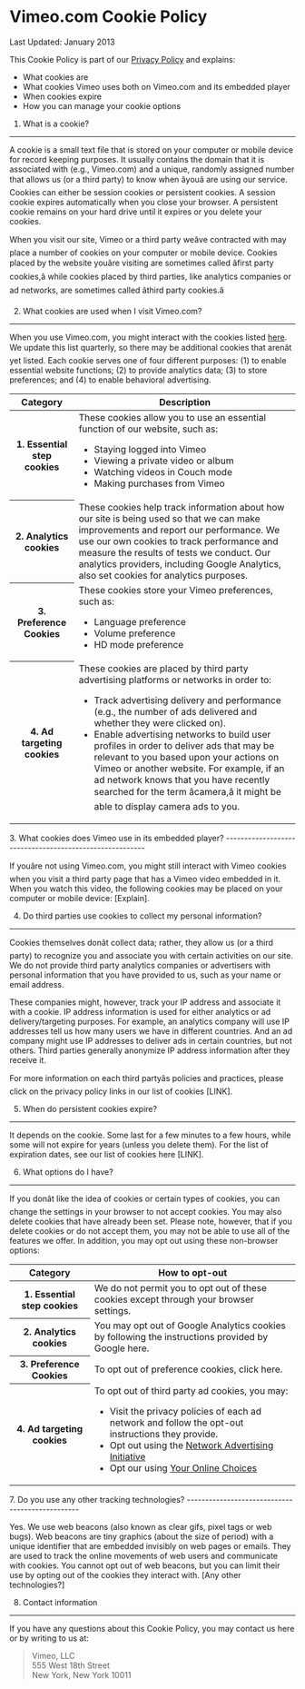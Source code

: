 Vimeo.com Cookie Policy
=======================

Last Updated: January 2013

This Cookie Policy is part of our [Privacy Policy](/privacy) and explains:

- What cookies are
- What cookies Vimeo uses both on Vimeo.com and its embedded player
- When cookies expire
- How you can manage your cookie options

1. What is a cookie? 
---------------------

 A cookie is a small text file that is stored on your computer or mobile device for record keeping purposes. It usually contains the domain that it is associated with (e.g., Vimeo.com) and a unique, randomly assigned number that allows us (or a third party) to know when â&#128;&#156;youâ&#128;&#157; are using our service. Cookies can either be session cookies or persistent cookies. A session cookie expires automatically when you close your browser. A persistent cookie remains on your hard drive until it expires or you delete your cookies.

 When you visit our site, Vimeo or a third party weâ&#128;&#153;ve contracted with may place a number of cookies on your computer or mobile device. Cookies placed by the website youâ&#128;&#153;re visiting are sometimes called â&#128;&#156;first party cookies,â&#128;&#157; while cookies placed by third parties, like analytics companies or ad networks, are sometimes called â&#128;&#156;third party cookies.â&#128;&#157;

2. What cookies are used when I visit Vimeo.com?
------------------------------------------------

 When you use Vimeo.com, you might interact with the cookies listed <a href="">here</a>. We update this list quarterly, so there may be additional cookies that arenâ&#128;&#153;t yet listed. Each cookie serves one of four different purposes: (1) to enable essential website functions; (2) to provide analytics data; (3) to store preferences; and (4) to enable behavioral advertising.

 <table class="data cookies"><thead><tr><th> Category </th> <th> Description </th> </tr></thead><tbody><tr><th> 1. Essential step cookies </th> <td>These cookies allow you to use an essential function of our website, such as:

- Staying logged into Vimeo
- Viewing a private video or album
- Watching videos in Couch mode
- Making purchases from Vimeo
 
</td> </tr><tr><th> 2. Analytics cookies </th> <td> These cookies help track information about how our site is being used so that we can make improvements and report our performance. We use our own cookies to track performance and measure the results of tests we conduct. Our analytics providers, including Google Analytics, also set cookies for analytics purposes. </td> </tr><tr><th> 3. Preference Cookies </th> <td>These cookies store your Vimeo preferences, such as:

- Language preference
- Volume preference
- HD mode preference
 
</td> </tr><tr><th> 4. Ad targeting cookies </th> <td>These cookies are placed by third party advertising platforms or networks in order to:

- Track advertising delivery and performance (e.g., the number of ads delivered and whether they were clicked on).
- Enable advertising networks to build user profiles in order to deliver ads that may be relevant to you based upon your actions on Vimeo or another website. For example, if an ad network knows that you have recently searched for the term â&#128;&#156;camera,â&#128;&#157; it might be able to display camera ads to you.
 
</td></tr></tbody></table> 3. What cookies does Vimeo use in its embedded player? 
--------------------------------------------------------

 If youâ&#128;&#153;re not using Vimeo.com, you might still interact with Vimeo cookies when you visit a third party page that has a Vimeo video embedded in it. When you watch this video, the following cookies may be placed on your computer or mobile device: [Explain].

 4. Do third parties use cookies to collect my personal information? 
---------------------------------------------------------------------

 Cookies themselves donâ&#128;&#153;t collect data; rather, they allow us (or a third party) to recognize you and associate you with certain activities on our site. We do not provide third party analytics companies or advertisers with personal information that you have provided to us, such as your name or email address.

 These companies might, however, track your IP address and associate it with a cookie. IP address information is used for either analytics or ad delivery/targeting purposes. For example, an analytics company will use IP addresses tell us how many users we have in different countries. And an ad company might use IP addresses to deliver ads in certain countries, but not others. Third parties generally anonymize IP address information after they receive it.

 For more information on each third partyâ&#128;&#153;s policies and practices, please click on the privacy policy links in our list of cookies [LINK].

 5. When do persistent cookies expire? 
---------------------------------------

 It depends on the cookie. Some last for a few minutes to a few hours, while some will not expire for years (unless you delete them). For the list of expiration dates, see our list of cookies here [LINK].

 6. What options do I have? 
----------------------------

 If you donâ&#128;&#153;t like the idea of cookies or certain types of cookies, you can change the settings in your browser to not accept cookies. You may also delete cookies that have already been set. Please note, however, that if you delete cookies or do not accept them, you may not be able to use all of the features we offer. In addition, you may opt out using these non-browser options:

 <table class="data cookies"><thead><tr><th> Category </th> <th> How to opt-out </th> </tr></thead><tbody><tr><th> 1. Essential step cookies </th> <td> We do not permit you to opt out of these cookies except through your browser settings. </td> </tr><tr><th> 2. Analytics cookies </th> <td> You may opt out of Google Analytics cookies by following the instructions provided by Google here. </td> </tr><tr><th> 3. Preference Cookies </th> <td> To opt out of preference cookies, click here. </td> </tr><tr><th> 4. Ad targeting cookies </th> <td>To opt out of third party ad cookies, you may:

- Visit the privacy policies of each ad network and follow the opt-out instructions they provide.
- Opt out using the [Network Advertising Initiative](http://www.networkadvertising.org)
- Opt our using [Your Online Choices](http://www.youronlinechoices.com/uk/your-ad-choices)
 
</td></tr></tbody></table> 7. Do you use any other tracking technologies? 
------------------------------------------------

 Yes. We use web beacons (also known as clear gifs, pixel tags or web bugs). Web beacons are tiny graphics (about the size of period) with a unique identifier that are embedded invisibly on web pages or emails. They are used to track the online movements of web users and communicate with cookies. You cannot opt out of web beacons, but you can limit their use by opting out of the cookies they interact with. [Any other technologies?]

 8. Contact information 
------------------------

 If you have any questions about this Cookie Policy, you may contact us here or by writing to us at:

> Vimeo, LLC  
>  555 West 18th Street  
>  New York, New York 10011